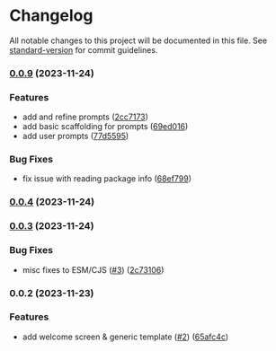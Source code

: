 # Changelog

All notable changes to this project will be documented in this file. See [standard-version](https://github.com/conventional-changelog/standard-version) for commit guidelines.

### [0.0.9](https://github.com/rosnovsky/generate-project-cli/compare/v0.0.4...v0.0.9) (2023-11-24)

### Features

- add and refine prompts ([2cc7173](https://github.com/rosnovsky/generate-project-cli/commit/2cc7173c196074cd15cada2ed2ce5d6b58007de5))
- add basic scaffolding for prompts ([69ed016](https://github.com/rosnovsky/generate-project-cli/commit/69ed016b16983b661abdf58d705a870e0f4a8f3e))
- add user prompts ([77d5595](https://github.com/rosnovsky/generate-project-cli/commit/77d55954586bdc03f5052d94b01ffef74acd05d7))

### Bug Fixes

- fix issue with reading package info ([68ef799](https://github.com/rosnovsky/generate-project-cli/commit/68ef799359ff7d9fc7f1aaf9362fce3691af1a1c))

### [0.0.4](https://github.com/rosnovsky/generate-project-cli/compare/v0.0.3...v0.0.4) (2023-11-24)

### [0.0.3](https://github.com/rosnovsky/cli-create-project/compare/v0.0.2...v0.0.3) (2023-11-24)

### Bug Fixes

- misc fixes to ESM/CJS ([#3](https://github.com/rosnovsky/cli-create-project/issues/3)) ([2c73106](https://github.com/rosnovsky/cli-create-project/commit/2c731064f41dec43930c6f6dfd88571bd2f73a7a))

### 0.0.2 (2023-11-23)

### Features

- add welcome screen & generic template ([#2](https://github.com/rosnovsky/cli-create-project/issues/2)) ([65afc4c](https://github.com/rosnovsky/cli-create-project/commit/65afc4c26604e4ae4a5c1d022254f1cacf830145))
